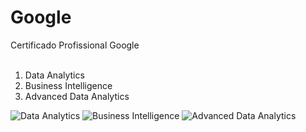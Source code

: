 # Google


Certificado Profissional Google<br><br>

1. Data Analytics <br>
2. Business Intelligence <br>
3. Advanced Data Analytics

![Data Analytics](https://github.com/JulioSilva123/Escolaridade/resources/google-data-analytics-certificate.2.png)
![Business Intelligence](https://github.com/JulioSilva123/Escolaridade/resources/google-business-intelligence-certificate.png)
![Advanced Data Analytics](https://github.com/JulioSilva123/Escolaridade/resources/google-advanced-data-analytics-certificate.png)


